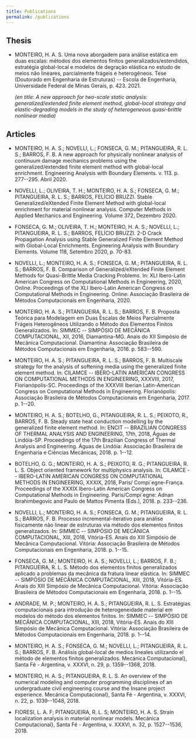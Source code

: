 ```yaml
---
title: Publications
permalink: /publications
---
```


## Thesis

- MONTEIRO, H. A. S. Uma nova aborgadem para análise estática em duas escalas: métodos dos elementos finitos generalizados/estendidos, estratégia global-local e modelos de degração elástica no estudo de meios não lineares, parcialmente frágeis e heterogêneos.  Tese (Doutorado em Engenharia de Estruturas) -- Escola de Engenharia, Universidade Federal de Minas Gerais, p. 423. 2021.

    _(en title: A new approach for two-scale static analysis: generalized/extended finite element method, global-local strategy and elastic-degrading models in the study of heterogeneous quasi-brittle nonlinear media)_

## Articles

-  MONTEIRO, H. A. S.; NOVELLI, L.; FONSECA, G. M.; PITANGUEIRA, R. L. S.; BARROS, F. B. A new approach for physically nonlinear analysis of continuum damage mechanics problems using the generalized/extended finite element method with global-local enrichment. Engineering Analysis with Boundary Elements. v. 113. p. 277--295. Abril 2020.
	
-  NOVELLI, L.; OLIVEIRA, T. H.; MONTEIRO, H. A. S.; FONSECA, G. M.; PITANGUEIRA, R. L. S.; BARROS, FELÍCIO BRUZZI. Stable Generalized/eXtended Finite Element Method with global-local enrichment for material nonlinear analysis. Computer Methods in Applied Mechanics and Engineering. Volume 372, Dezembro 2020. 
	
-  FONSECA, G. M.; OLIVEIRA, T. H.; MONTEIRO, H. A. S.; NOVELLI, L.; PITANGUEIRA, R. L. S.; BARROS, FELÍCIO BRUZZI. 2-D Crack Propagation Analysis using Stable Generalized Finite Element Method with Global-Local Enrichments. Engineering Analysis with Boundary Elements. Volume 118, Setembro 2020, p. 70-83. 
	
-  NOVELLI, L.; MONTEIRO, H. A. S.; FONSECA, G. M.; PITANGUEIRA, R. L. S.; BARROS, F. B. Comparison of Generalized/eXtended Finite Element Methods for Quasi-Brittle Media Cracking Problems. In: XLI Ibero-Latin American Congress on Computational Methods in Engineering, 2020, Online. Proceedings of the XLI Ibero-Latin American Congress on Computational Methods in Engineering. Online: Associação Brasileira de Métodos Computacionais em Engenharia, 2020. 
	
-  MONTEIRO, H. A. S.; PITANGUEIRA, R. L. S.; BARROS, F. B. Proposta Teórica para Modelagem em Duas Escalas de Meios Parcialmente Frágeis Heterogêneos Utilizando o Método dos Elementos Finitos Generalizados. In: SIMMEC -- SIMPÓSIO DE MECÂNICA COMPUTACIONAL, XII, 2016, Diamantina-MG. Anais do XII Simpósio de Mecânica Computacional. Diamantina: Associação Brasileira de Métodos Computacionais em Engenharia, 2016. p. 583--590.
	
-  MONTEIRO, H. A. S.; PITANGUEIRA, R. L. S.; BARROS, F. B. Multiscale strategy for the analysis of softening media using the generalized finite element method. In: CILAMCE -- IBERO-LATIN AMERICAN CONGRESS ON COMPUTATIONAL METHODS IN ENGINEERING, XXXVIII, 2017, Florianópolis-SC. Proceedings of the XXXVIII Iberian Latin-American Congress on Computational Methods in Engineering. Florianópolis: Associação Brasileira de Métodos Computacionais em Engenharia, 2017. p. 1--20.
	
-  MONTEIRO, H. A. S.; BOTELHO, G., PITANGUEIRA, R. L. S.; PEIXOTO, R., BARROS, F. B. Steady state heat conduction modelling by the generalized finite element method. In: ENCIT -- BRAZILIAN CONGRESS OF THERMAL ANALYSIS AND ENGINEERING, 17th, 2018, Águas de Lindóia-SP. Proceedings of the 17th Brazilian Congress of Thermal Analysis and Engineering. Águas de Lindóia: Associação Brasileira de Engenharia e Ciências Mecânicas, 2018. p. 1--12.
	
-  BOTELHO, G. G.; MONTEIRO, H. A. S.; PEIXOTO, R. G.; PITANGUEIRA, R. L. S. Object oriented framework for multiphysics analysis. In: CILAMCE -- IBERO-LATIN AMERICAN CONGRESS ON COMPUTATIONAL METHODS IN ENGINEERING, XXXIX, 2018, Paris/ Compi\`egne-França. Proceedings of the XXXIX Ibero-Latin American Congress on Computational Methods in Engineering. Paris/Compi\`egne: Adnan Ibrahimbegovic and Paulo de Mattos Pimenta (Eds.), 2018. p. 233--236. 
	
-  NOVELLI, L.; MONTEIRO, H. A. S.; FONSECA, G. M.; PITANGUEIRA, R. L. S.; BARROS, F. B. Processo incremental-iterativo para análise fisicamente não linear de estruturas via método dos elementos finitos generalizados. In: SIMMEC -- SIMPÓSIO DE MECÂNICA COMPUTACIONAL, XIII, 2018, Vitória-ES. Anais do XIII Simpósio de Mecânica Computacional. Vitória: Associação Brasileira de Métodos Computacionais em Engenharia, 2018. p. 1--15.
	
-  FONSECA, G. M.; MONTEIRO, H. A. S.; NOVELLI, L.; BARROS, F. B.; PITANGUEIRA, R. L. S. Método dos elementos finitos generalizados aplicado a problemas da mecânica da fratura linear elástica. In: SIMMEC -- SIMPÓSIO DE MECÂNICA COMPUTACIONAL, XIII, 2018, Vitória-ES. Anais do XIII Simpósio de Mecânica Computacional. Vitória: Associação Brasileira de Métodos Computacionais em Engenharia, 2018. p. 1--15.
	
-  ANDRADE, M. P.; MONTEIRO, H. A. S.; PITANGUEIRA, R. L. S. Estratégias computacionais para introdução de heterogeneidade material em modelos do método dos elementos finitos. In: SIMMEC -- SIMPÓSIO DE MECÂNICA COMPUTACIONAL, XIII, 2018, Vitória-ES. Anais do XIII Simpósio de Mecânica Computacional. Vitória: Associação Brasileira de Métodos Computacionais em Engenharia, 2018. p. 1--14.
	
-  MONTEIRO, H. A. S.; FONSECA, G. M.; NOVELLI, L.; PITANGUEIRA, R. L. S.; BARROS, F. B. Análisis global-local de medios lineales utilizando el método de elementos finitos generalizados. Mecánica Computacional}, Santa Fé - Argentina, v. XXXVI, n. 29, p. 1359--1368, 2018. 
	
-  MONTEIRO, H. A. S.; PITANGUEIRA, R. L. S. An overview of the numerical modeling and computer programming disciplines of an undergraduate civil engineering course and the Insane project experience. Mecánica Computacional}, Santa Fé - Argentina, v. XXXVI, n. 22, p. 1039--1048, 2018. 
	
-  FIORESI, L. A. F; PITANGUEIRA, R. L. S; MONTEIRO, H. A. S. Strain localization analysis in material nonlinear models. Mecánica Computacional}, Santa Fé - Argentina, v. XXXVI, n. 32, p. 1527--1536, 2018.